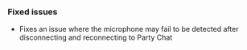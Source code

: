 ### Fixed issues
- Fixes an issue where the microphone may fail to be detected after disconnecting and reconnecting to Party Chat